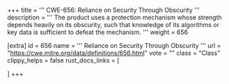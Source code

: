 +++
title = '''
CWE-656: Reliance on Security Through Obscurity
'''
description	= '''
The product uses a protection mechanism whose strength depends heavily on its obscurity, such that knowledge of its algorithms or key data is sufficient to defeat the mechanism.
'''
weight = 656

[extra]
id = 656
name = '''
Reliance on Security Through Obscurity
'''
url = "https://cwe.mitre.org/data/definitions/656.html"
vote = ""
class = "Class"
clippy_helps = false
rust_docs_links = [
	
]
+++
